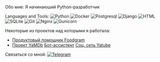 Обо мне: Я начинаюший Python-разработчик

Languages and Tools:
![Python](https://img.shields.io/badge/-Python-DC143C)
![Docker](https://img.shields.io/badge/-Docker-00BFFF)
![Postgresql](https://img.shields.io/badge/-Postgresql-8A2BE2)
![Django](https://img.shields.io/badge/-Django-D2691E)
![HTML](https://img.shields.io/badge/-HTML-000080)
![SQLite](https://img.shields.io/badge/-SQLite-FFFF00)
![Git](https://img.shields.io/badge/-Git-2F4F4F)
![Nginx](https://img.shields.io/badge/-Nginx-8B4513)
![Gunicorn](https://img.shields.io/badge/-Gunicorn-FF00FF)

Некоторые из проектов над которыми я работала:
- [Продуктовый помощник Foodgram](https://github.com/Xenia387/foodgram-project-react)
- [Проект YaMDb](https://github.com/Xenia387/api_yamdb)
[Бот-ассистент](https://github.com/Xenia387/homework_bot)
[Соц. сеть Yatube](https://github.com/Xenia387/api_final_yatube)

Связаться со мной: [![Telegram](https://img.shields.io/badge/-Telegram-090909?style=for-the-badge&logo=telegram&logoColor=27A0D9)](https://t.me/Ksenia_An_mova)